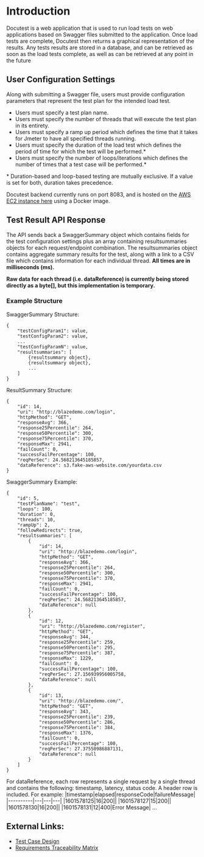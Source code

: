 # Introduction

Docutest is a web application that is used to run load tests on web applications based on Swagger files 
submitted to the application. Once load tests are complete, Docutest then returns a graphical representation 
of the results. Any tests results are stored in a database, and can be retrieved as soon as the load tests complete, 
as well as can be retrieved at any point in the future

## User Configuration Settings

Along with submitting a Swagger file, users must provide configuration parameters that represent the test plan for the intended load test.
- Users must specify a test plan name.
- Users must specify the number of threads that will execute the test plan in its entirety.
- Users must specify a ramp up period which defines the time that it takes for Jmeter to have all specified threads running.
- Users must specify the duration of the load test which defines the period of time for which the test will be performed.*
- Users must specify the number of loops/iterations which defines the number of times that a test case will be performed.*

\* Duration-based and loop-based testing are mutually exclusive. If a value is set for both, duration takes precedence.

Docutest backend currently runs on port 8083, and is hosted on the [AWS EC2 instance here](http://ec2-13-58-23-152.us-east-2.compute.amazonaws.com/) using a Docker image.

## Test Result API Response

The API sends back a SwaggerSummary object which contains fields for the test configuration settings plus an array containing resultsummaries objects for each request/endpoint combination. The resultsummaries object contains aggregate summary results for the test, along with a link to a CSV file which contains information for each individual thread. **All times are in milliseconds (ms).**

**Raw data for each thread (i.e. dataReference) is currently being stored directly as a byte[], but this implementation is temporary.**

### Example Structure

SwaggerSummary Structure:

```
{
	"testConfigParam1": value,
	"testConfigParam2": value,
	...
	"testConfigParamN": value,
	"resultsummaries": [
		{resultsummary object},
		{resultsummary object},
		...
	]
}
```

ResultSummary Structure:

```
{
	"id": 14,
	"uri": "http://blazedemo.com/login",
	"httpMethod": "GET",
	"responseAvg": 366,
	"response25Percentile": 264,
	"response50Percentile": 300,
	"response75Percentile": 370,
	"responseMax": 2941,
	"failCount": 0,
	"successFailPercentage": 100,
	"reqPerSec": 24.568213645185857,
	"dataReference": s3.fake-aws-website.com/yourdata.csv
}
```

SwaggerSummary Example:

```
{
    "id": 5,
    "testPlanName": "test",
    "loops": 100,
    "duration": 0,
    "threads": 10,
    "rampUp": 2,
    "followRedirects": true,
    "resultsummaries": [
        {
            "id": 14,
            "uri": "http://blazedemo.com/login",
            "httpMethod": "GET",
            "responseAvg": 366,
            "response25Percentile": 264,
            "response50Percentile": 300,
            "response75Percentile": 370,
            "responseMax": 2941,
            "failCount": 0,
            "successFailPercentage": 100,
            "reqPerSec": 24.568213645185857,
            "dataReference": null
        },
        {
            "id": 12,
            "uri": "http://blazedemo.com/register",
            "httpMethod": "GET",
            "responseAvg": 344,
            "response25Percentile": 259,
            "response50Percentile": 295,
            "response75Percentile": 387,
            "responseMax": 1229,
            "failCount": 0,
            "successFailPercentage": 100,
            "reqPerSec": 27.156939956005758,
            "dataReference": null
        },
        {
            "id": 13,
            "uri": "http://blazedemo.com/",
            "httpMethod": "GET",
            "responseAvg": 343,
            "response25Percentile": 239,
            "response50Percentile": 286,
            "response75Percentile": 384,
            "responseMax": 1376,
            "failCount": 0,
            "successFailPercentage": 100,
            "reqPerSec": 27.37550986887131,
            "dataReference": null
        }
    ]
}
```

For dataReference, each row represents a single request by a single thread and contains the following: timestamp, latency, status code. A header row is included. For example:
|timestamp|elapsed|responseCode|failureMessage|
|----------|---|---|---|
|1601578125|16|200||
|1601578127|15|200||
|1601578130|16|200||
|1601578131|12|400|Error Message|
...

## External Links:
- [Test Case Design](https://drive.google.com/file/d/1Jh1iYjdp2j4YR8yoAjYcUrd1arveYbNI/view?usp=sharing-)
- [Requirements Traceability Matrix](https://drive.google.com/file/d/1ckCViMN4p7jxq4tk50QlwTb5-qGwPsBw/view?usp=sharing)
